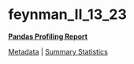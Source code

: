 # feynman_II_13_23

[**Pandas Profiling Report**](https://epistasislab.github.io/pmlb/profile/feynman_II_13_23.html)

[Metadata](metadata.yaml) | [Summary Statistics](summary_stats.tsv)

